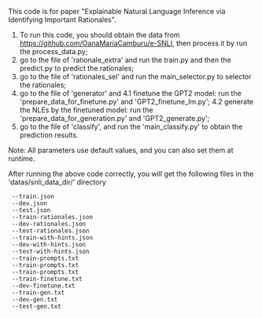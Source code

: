  This code is for paper "Explainable Natural Language Inference via Identifying Important Rationales". 
 
 1. To run this code, you should obtain the data from https://github.com/OanaMariaCamburu/e-SNLI, then process it by run the process_data.py;
 2. go to the file of 'rationale_extra' and run the train.py and then the predict.py to predict the rationales;
 3. go to the file of 'rationales_sel' and run the main_selector.py to selector the rationales;
 4. go to the file of 'generator' and 
   4.1 finetune the GPT2 model: run the 'prepare_data_for_finetune.py' and 'GPT2_finetune_lm.py';
   4.2 generate the NLEs by the finetuned model: run the 'prepare_data_for_generation.py' and 'GPT2_generate.py';
 5. go to the file of 'classify', and run the 'main_classify.py' to obtain the prediction results.
 
Note: All parameters use default values, and you can also set them at runtime.

After running the above code correctly, you will get the following files in the 'datas/snli_data_dir/' directory

     --train.json
     --dev.json
     --test.json
     --train-rationales.json
     --dev-rationales.json
     --test-rationales.json
     --train-with-hints.json
     --dev-with-hints.json
     --test-with-hints.json
     --train-prompts.txt  
     --train-prompts.txt
     --train-prompts.txt
     --train-finetune.txt
     --dev-finetune.txt
     --train-gen.txt
     --dev-gen.txt
     --test-gen.txt
